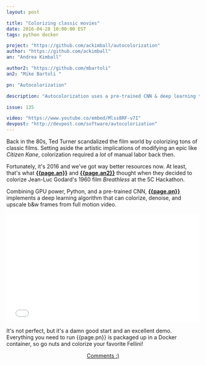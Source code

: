 ```yaml
---
layout: post

title: "Colorizing classic movies"
date: 2016-04-28 10:00:00 EST
tags: python docker

project: "https://github.com/ackimball/autocolorization"
author: "https://github.com/ackimball"
an: "Andrea Kimball"

author2: "https://github.com/mbartoli"
an2: "Mike Bartoli "

pn: "Autocolorization"

description: "Autocolorization uses a pre-trained CNN & deep learning to colorize, denoise, and upscale black & white movies."

issue: 135

video: "https://www.youtube.co/embed/Mlss8RF-v7I"
devpost: "http://devpost.com/software/autocolorization"
---
```


Back in the 80s, Ted Turner scandalized the film world by colorizing tons of classic films. Setting aside the artistic implications of modifying an epic like _Citizen Kane_, colorization required a _lot_ of manual labor back then.

Fortunately, it's 2016 and we've got way better resources now. At least, that's what <strong><a href="{{page.author}}" title="{{page.an}} on GitHub" target="_blank">{{page.an}}</a></strong> and <strong><a href="{{page.author2}}" title="{{page.an2}} on GitHub" target="_blank">{{page.an2}}</a></strong> thought when they decided to colorize Jean-Luc Godard's 1960 film _Breathless_ at the 5C Hackathon.

Combining GPU power, Python, and a pre-trained CNN, <strong><a href="{{page.project}}" title="{{page.pn}} on GitHub" target="_blank">{{page.pn}}</a></strong> implements a deep learning algorithm that can colorize, denoise, and upscale b&w frames from full motion video.


<style>.embed-container { position: relative; padding-bottom: 56.25%; height: 0; overflow: hidden; max-width: 100%; height: auto; } .embed-container iframe, .embed-container object, .embed-container embed { position: absolute; top: 0; left: 0; width: 100%; height: 100%; }</style><div class='embed-container'><iframe src='{{page.video}}' frameborder='0' allowfullscreen alt="{{page.pn}} demo video"></iframe></div>

It's not perfect, but it's a damn good start and an excellent demo. Everything you need to run {{page.pn}} is packaged up in a Docker container, so go nuts and colorize your favorite Fellini!

<center><a href="{{ page.url }}#comments" class="btn btn-primary btn-comment" title="Discuss this issue of Git @ Me online">Comments :)</a></center>
